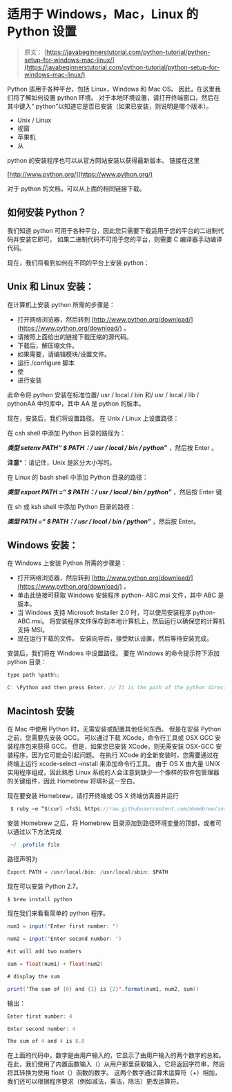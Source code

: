 # 适用于 Windows，Mac，Linux 的 Python 设置

> 原文： [https://javabeginnerstutorial.com/python-tutorial/python-setup-for-windows-mac-linux/](https://javabeginnerstutorial.com/python-tutorial/python-setup-for-windows-mac-linux/)

Python 适用于各种平台，包括 Linux，Windows 和 Mac OS。 因此，在这里我们将了解如何设置 python 环境。 对于本地环境设置，请打开终端窗口，然后在其中键入“ python”以知道它是否已安装（如果已安装，则说明是哪个版本）。

*   Unix / Linux
*   视窗
*   苹果机
*   从

python 的安装程序也可以从官方网站安装以获得最新版本。 链接在这里

[http://www.python.org/](https://www.python.org/)

对于 python 的文档，可以从上面的相同链接下载。

## 如何安装 Python？

我们知道 python 可用于各种平台，因此您只需要下载适用于您的平台的二进制代码并安装它即可。 如果二进制代码不可用于您的平台，则需要 C 编译器手动编译代码。

现在，我们将看到如何在不同的平台上安装 python：

## Unix 和 Linux 安装：

在计算机上安装 python 所需的步骤是：

*   打开网络浏览器，然后转到 [http://www.python.org/download/](https://www.python.org/download/) 。
*   请按照上面给出的链接下载压缩的源代码。
*   下载后，解压缩文件。
*   如果需要，请编辑模块/设置文件。
*   运行./configure 脚本
*   使
*   进行安装

此命令将 python 安装在标准位置/ usr / local / bin 和/ usr / local / lib / pythonAA 中的库中，其中 AA 是 python 的版本。

现在，安装后，我们将设置路径。 在 Unix / Linux 上设置路径：

在 csh shell 中添加 Python 目录的路径为：

***类型 sete​​nv PATH“ $ PATH：/ usr / local / bin / python”*** ，然后按 Enter 。

**注意***：请记住，Unix 是区分大小写的。

在 Linux 的 bash shell 中添加 Python 目录的路径：

***类型 export PATH =“ $ PATH：/ usr / local / bin / python”*** ，然后按 Enter 键

在 sh 或 ksh shell 中添加 Python 目录的路径：

***类型 PATH =“ $ PATH：/ usr / local / bin / python”*** ，然后按 Enter。

## Windows 安装：

在 Windows 上安装 Python 所需的步骤是：

*   打开网络浏览器，然后转到 [http://www.python.org/download/](https://www.python.org/download/) 。
*   单击此链接可获取 Windows 安装程序 python- ABC.msi 文件，其中 ABC 是版本。
*   当 Windows 支持 Microsoft Installer 2.0 时，可以使用安装程序 python- ABC.msi。 将安装程序文件保存到本地计算机上，然后运行以确保您的计算机支持 MSI。
*   现在运行下载的文件。 安装向导后，接受默认设置，然后等待安装完成。

安装后，我们将在 Windows 中设置路径。 要在 Windows 的命令提示符下添加 python 目录：

```java
type path %path%;

C: \Python and then press Enter. // It is the path of the python directory
```

## Macintosh 安装

在 Mac 中使用 Python 时，无需安装或配置其他任何东西。 但是在安装 Python 之前，您需要先安装 GCC。 可以通过下载 XCode，命令行工具或 OSX GCC 安装程序包来获得 GCC。 但是，如果您已安装 XCode，则无需安装 OSX-GCC 安装程序，因为它可能会引起问题。 在执行 XCode 的全新安装时，您需要通过在终端上运行 xcode-select –install 来添加命令行工具。 由于 OS X 由大量 UNIX 实用程序组成，因此熟悉 Linux 系统的人会注意到缺少一个像样的软件包管理器的关键组件，因此 Homebrew 将填补这一空白。

现在要安装 Homebrew，请打开终端或 OS X 终端仿真器并运行

```java
 $ ruby –e “$(curl –fsSL https://raw.githubusercontent.com/Homebrew/install/master/install)”
```

安装 Homebrew 之后，将 Homebrew 目录添加到路径环境变量的顶部，或者可以通过以下方法完成

```java
 ~/ .profile file
```

路径声明为

```java
Export PATH = /usr/local/bin: /usr/local/sbin: $PATH
```

现在可以安装 Python 2.7。

```java
$ brew install python
```

现在我们来看看简单的 python 程序。

```java
num1 = input('Enter first number: ')

num2 = input('Enter second number: ')

#it will add two numbers

sum = float(num1) + float(num2)

# display the sum

print('The sum of {0} and {1} is {2}'.format(num1, num2, sum))
```

输出：

```java
Enter first number: 4

Enter second number: 4

The sum of 4 and 4 is 8.0
```

在上面的代码中，数字是由用户输入的，它显示了由用户输入的两个数字的总和。 在此，我们使用了内置函数输入（）从用户那里获取输入，它将返回字符串，然后将其转换为使用 float（）函数的数字。 这两个数字通过算术运算符（+）相加，我们还可以根据程序要求（例如减法，乘法，除法）更改运算符。